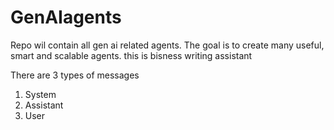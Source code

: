 # GenAIagents
Repo wil contain all gen ai related agents. The goal is to create many useful, smart and scalable agents. this is bisness writing assistant


There are 3 types of messages

1) System
2) Assistant
3) User
